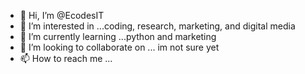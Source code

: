 - 👋 Hi, I’m @EcodesIT
- 👀 I’m interested in ...coding, research, marketing, and digital media
- 🌱 I’m currently learning ...python and marketing
- 💞️ I’m looking to collaborate on ... im not sure yet
- 📫 How to reach me ... 

<!---
EcodesIT/EcodesIT is a ✨ special ✨ repository because its `README.md` (this file) appears on your GitHub profile.
You can click the Preview link to take a look at your changes.
--->
